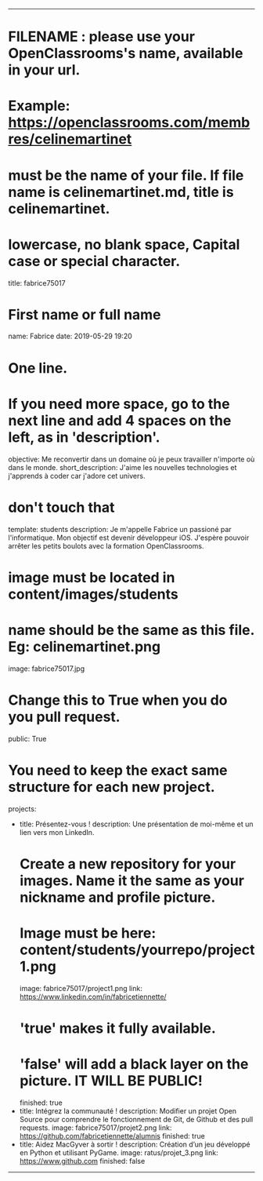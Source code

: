 ---

# FILENAME : please use your OpenClassrooms's name, available in your url.
# Example: https://openclassrooms.com/membres/celinemartinet
# must be the name of your file. If file name is celinemartinet.md, title is celinemartinet.
# lowercase, no blank space, Capital case or special character.
title: fabrice75017

# First name or full name
name: Fabrice
date: 2019-05-29 19:20

# One line.
# If you need more space, go to the next line and add 4 spaces on the left, as in 'description'.
objective: Me reconvertir dans un domaine où je peux travailler n'importe où dans le monde.
short_description: J'aime les nouvelles technologies et j'apprends à coder car j'adore cet univers.

# don't touch that
template: students
description:
    Je m'appelle Fabrice un passioné par l'informatique. Mon objectif est devenir développeur iOS. J'espère pouvoir arrêter les petits boulots avec la formation OpenClassrooms.

# image must be located in content/images/students
# name should be the same as this file. Eg: celinemartinet.png
image: fabrice75017.jpg

# Change this to True when you do you pull request.
public: True

# You need to keep the exact same structure for each new project.
projects:
  - title: Présentez-vous !
    description: Une présentation de moi-même et un lien vers mon LinkedIn.
    # Create a new repository for your images. Name it the same as your nickname and profile picture.
    # Image must be here: content/students/yourrepo/project1.png
    image: fabrice75017/project1.png
    link: https://www.linkedin.com/in/fabricetiennette/
    # 'true' makes it fully available.
    # 'false' will add a black layer on the picture. IT WILL BE PUBLIC!
    finished: true
  - title: Intégrez la communauté !
    description: Modifier un projet Open Source pour comprendre le fonctionnement de Git, de Github et des pull requests. 
    image: fabrice75017/projet2.png
    link: https://github.com/fabricetiennette/alumnis
    finished: true
  - title: Aidez MacGyver à sortir !
    description: Création d’un jeu développé en Python et utilisant PyGame.
    image: ratus/projet_3.png
    link: https://www.github.com
    finished: false
---